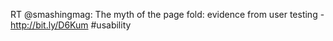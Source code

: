<!--
id: 207171717
link: http://kevinisom.info/post/207171717/rt-smashingmag-the-myth-of-the-page-fold
slug: rt-smashingmag-the-myth-of-the-page-fold
date: Thu Oct 08 2009 14:57:37 GMT+1300 (NZDT)
raw: {"blog_name":"kevinisom","id":207171717,"post_url":"http://kevinisom.info/post/207171717/rt-smashingmag-the-myth-of-the-page-fold","slug":"rt-smashingmag-the-myth-of-the-page-fold","type":"text","date":"2009-10-08 01:57:37 GMT","timestamp":1254967057,"state":"published","format":"html","reblog_key":"erHkTc8R","tags":[],"short_url":"http://tmblr.co/Zw68YyCMJ25","highlighted":[],"feed_item":"http://twitter.com/kev_nz/statuses/4694060554","from_feed_id":"650289","note_count":0,"title":null,"body":"<p>RT @smashingmag: The myth of the page fold: evidence from user testing - <a href=\"http://bit.ly/D6Kum\" target=\"_blank\">http://bit.ly/D6Kum</a> #usability</p>"}
publish: 2009-10-08
tags: 
title: null
-->


RT @smashingmag: The myth of the page fold: evidence from user testing -
<http://bit.ly/D6Kum> \#usability


